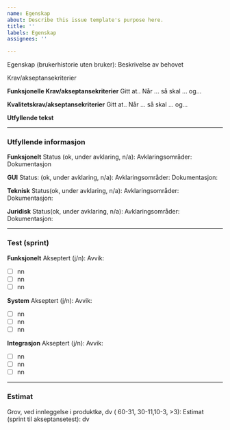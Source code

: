 ```yaml
---
name: Egenskap
about: Describe this issue template's purpose here.
title: ''
labels: Egenskap
assignees: ''

---
```


Egenskap (brukerhistorie uten bruker):
Beskrivelse av behovet

Krav/akseptansekriterier

**Funksjonelle Krav/akseptansekriterier** 
Gitt at..
Når ...
så skal ... 
og... 

**Kvalitetskrav/akseptansekriterier** 
Gitt at..
Når ...
så skal ... 
og... 

**Utfyllende tekst**

---
### Utfyllende informasjon
**Funksjonelt**
Status (ok, under avklaring, n/a): 
Avklaringsområder: 
Dokumentasjon

**GUI**
Status: (ok, under avklaring, n/a):
Avklaringsområder:
Dokumentasjon: 

**Teknisk**
Status(ok, under avklaring, n/a): 
Avklaringsområder:
Dokumentasjon:

**Juridisk**
Status(ok, under avklaring, n/a): 
Avklaringsområder:
Dokumentasjon:

---
### Test (sprint)
**Funksjonelt**
Akseptert (j/n): 
Avvik:
- [ ] nn
- [ ] nn
- [ ] nn

**System**
Akseptert (j/n): 
Avvik:
- [ ] nn
- [ ] nn
- [ ] nn

**Integrasjon**
Akseptert (j/n): 
Avvik:
- [ ] nn
- [ ] nn
- [ ] nn

---
### Estimat
Grov, ved innleggelse i produktkø, dv ( 60-31, 30-11,10-3, >3): 
Estimat (sprint til akseptansetest): dv

